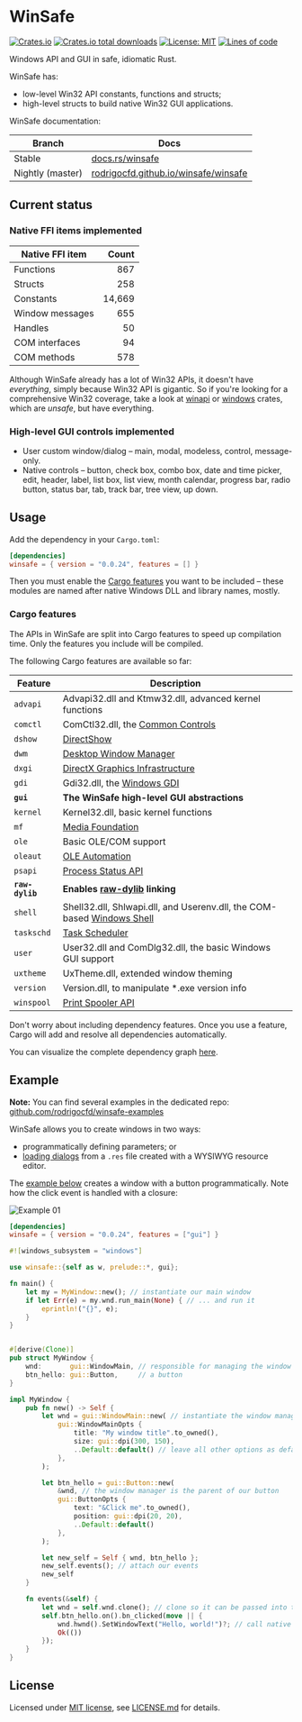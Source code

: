 # WinSafe

[![Crates.io](https://img.shields.io/crates/v/winsafe.svg?style=flat-square)](https://crates.io/crates/winsafe)
[![Crates.io total downloads](https://img.shields.io/crates/d/winsafe?color=seagreen&style=flat-square)](https://crates.io/crates/winsafe)
[![License: MIT](https://img.shields.io/badge/License-MIT-yellow.svg?label=license&style=flat-square)](https://opensource.org/licenses/MIT)
[![Lines of code](https://tokei.rs/b1/github/rodrigocfd/winsafe?label=LoC&style=flat-square)](https://github.com/rodrigocfd/winsafe)

Windows API and GUI in safe, idiomatic Rust.

WinSafe has:

* low-level Win32 API constants, functions and structs;
* high-level structs to build native Win32 GUI applications.

WinSafe documentation:

| Branch | Docs |
| - | - |
| Stable | [docs.rs/winsafe](https://docs.rs/winsafe) |
| Nightly (master) | [rodrigocfd.github.io/winsafe/winsafe](https://rodrigocfd.github.io/winsafe/winsafe/) |

## Current status

### Native FFI items implemented

| Native FFI item | Count |
| - | -: |
| Functions | 867 |
| Structs | 258 |
| Constants | 14,669 |
| Window messages | 655 |
| Handles | 50 |
| COM interfaces | 94 |
| COM methods | 578 |

Although WinSafe already has a lot of Win32 APIs, it doesn't have *everything*, simply because Win32 API is gigantic. So if you're looking for a comprehensive Win32 coverage, take a look at [winapi](https://crates.io/crates/winapi) or [windows](https://crates.io/crates/windows) crates, which are *unsafe*, but have everything.

### High-level GUI controls implemented

* User custom window/dialog – main, modal, modeless, control, message-only.
* Native controls – button, check box, combo box, date and time picker, edit, header, label, list box, list view, month calendar, progress bar, radio button, status bar, tab, track bar, tree view, up down.

## Usage

Add the dependency in your `Cargo.toml`:

```toml
[dependencies]
winsafe = { version = "0.0.24", features = [] }
```

Then you must enable the [Cargo features](https://doc.rust-lang.org/cargo/reference/features.html#the-features-section) you want to be included – these modules are named after native Windows DLL and library names, mostly.

### Cargo features

The APIs in WinSafe are split into Cargo features to speed up compilation time. Only the features you include will be compiled.

The following Cargo features are available so far:

| Feature | Description |
| - | - |
| `advapi` | Advapi32.dll and Ktmw32.dll, advanced kernel functions |
| `comctl` | ComCtl32.dll, the [Common Controls](https://learn.microsoft.com/en-us/windows/win32/api/_controls/) |
| `dshow` | [DirectShow](https://learn.microsoft.com/en-us/windows/win32/directshow/directshow) |
| `dwm` | [Desktop Window Manager](https://learn.microsoft.com/en-us/windows/win32/dwm/dwm-overview) |
| `dxgi` | [DirectX Graphics Infrastructure](https://learn.microsoft.com/en-us/windows/win32/direct3ddxgi/dx-graphics-dxgi) |
| `gdi` | Gdi32.dll, the [Windows GDI](https://learn.microsoft.com/en-us/windows/win32/gdi/windows-gdi) |
| **`gui`** | **The WinSafe high-level GUI abstractions** |
| `kernel` | Kernel32.dll, basic kernel functions |
| `mf` | [Media Foundation](https://learn.microsoft.com/en-us/windows/win32/medfound/microsoft-media-foundation-sdk) |
| `ole` | Basic OLE/COM support |
| `oleaut` | [OLE Automation](https://learn.microsoft.com/en-us/windows/win32/api/_automat/) |
| `psapi` | [Process Status API](https://learn.microsoft.com/en-us/windows/win32/api/_psapi/) |
| **`raw-dylib`** | **Enables [raw-dylib](https://doc.rust-lang.org/reference/items/external-blocks.html#the-link-attribute) linking** |
| `shell` | Shell32.dll, Shlwapi.dll, and Userenv.dll, the COM-based [Windows Shell](https://learn.microsoft.com/en-us/windows/win32/shell/shell-entry) |
| `taskschd` | [Task Scheduler](https://learn.microsoft.com/en-us/windows/win32/taskschd/task-scheduler-start-page) |
| `user` | User32.dll and ComDlg32.dll, the basic Windows GUI support |
| `uxtheme` | UxTheme.dll, extended window theming |
| `version` | Version.dll, to manipulate *.exe version info |
| `winspool` | [Print Spooler API](https://learn.microsoft.com/en-us/windows/win32/printdocs/print-spooler-api) |

Don't worry about including dependency features. Once you use a feature, Cargo will add and resolve all dependencies automatically.

You can visualize the complete dependency graph [here](https://github.com/rodrigocfd/winsafe/blob/master/features-chart.md).

## Example

**Note:** You can find several examples in the dedicated repo: [github.com/rodrigocfd/winsafe-examples](https://github.com/rodrigocfd/winsafe-examples)

WinSafe allows you to create windows in two ways:

* programmatically defining parameters; or
* [loading dialogs](https://github.com/rodrigocfd/winsafe-examples/tree/master/03_dialog_resources) from a `.res` file created with a WYSIWYG resource editor.

The [example below](https://github.com/rodrigocfd/winsafe-examples/tree/master/01_button_click/) creates a window  with a button programmatically. Note how the click event is handled with a closure:

![Example 01](https://raw.githubusercontent.com/rodrigocfd/winsafe-examples/master/01_button_click/screen.gif)

```toml
[dependencies]
winsafe = { version = "0.0.24", features = ["gui"] }
```

```rust
#![windows_subsystem = "windows"]

use winsafe::{self as w, prelude::*, gui};

fn main() {
    let my = MyWindow::new(); // instantiate our main window
    if let Err(e) = my.wnd.run_main(None) { // ... and run it
        eprintln!("{}", e);
    }
}


#[derive(Clone)]
pub struct MyWindow {
    wnd:       gui::WindowMain, // responsible for managing the window
    btn_hello: gui::Button,     // a button
}

impl MyWindow {
    pub fn new() -> Self {
        let wnd = gui::WindowMain::new( // instantiate the window manager
            gui::WindowMainOpts {
                title: "My window title".to_owned(),
                size: gui::dpi(300, 150),
                ..Default::default() // leave all other options as default
            },
        );

        let btn_hello = gui::Button::new(
            &wnd, // the window manager is the parent of our button
            gui::ButtonOpts {
                text: "&Click me".to_owned(),
                position: gui::dpi(20, 20),
                ..Default::default()
            },
        );

        let new_self = Self { wnd, btn_hello };
        new_self.events(); // attach our events
        new_self
    }

    fn events(&self) {
        let wnd = self.wnd.clone(); // clone so it can be passed into the closure
        self.btn_hello.on().bn_clicked(move || {
            wnd.hwnd().SetWindowText("Hello, world!")?; // call native Windows API
            Ok(())
        });
    }
}
```

## License

Licensed under [MIT license](https://opensource.org/licenses/MIT), see [LICENSE.md](LICENSE.md) for details.
